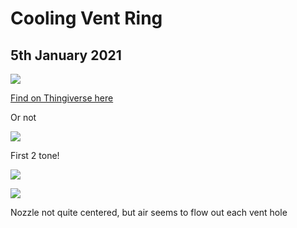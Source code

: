 # Cooling Vent Ring
## 5th January 2021

![](https://cdn.discordapp.com/attachments/794700507448475679/796118904337465364/Screenshot_20210105-205134_Chrome.jpg)

[Find on Thingiverse here](https://www.thingiverse.com/thing:3460583)

Or not

![](https://cdn.discordapp.com/attachments/794700507448475679/796124979586531408/20210105_210100.jpg)

First 2 tone!

![](https://cdn.discordapp.com/attachments/794700507448475679/796125181436493855/20210105_210756.jpg)

![](https://cdn.discordapp.com/attachments/794700507448475679/796125182069702676/20210105_210948.jpg)

Nozzle not quite centered, but air seems to flow out each vent hole

